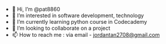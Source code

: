 - 👋 Hi, I’m @pat8860
- 👀 I’m interested in software development, technology
- 🌱 I’m currently learning python course in Codecademy
- 💞️ I’m looking to collaborate on a project
- 📫 How to reach me : via email - jordantan2708@gmail.com

<!---
pat8860/pat8860 is a ✨ special ✨ repository because its `README.md` (this file) appears on your GitHub profile.
You can click the Preview link to take a look at your changes.
--->
